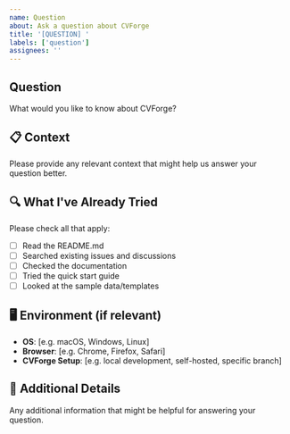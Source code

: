 ```yaml
---
name: Question
about: Ask a question about CVForge
title: '[QUESTION] '
labels: ['question']
assignees: ''
---
```


## Question
What would you like to know about CVForge?

## 📋 Context
Please provide any relevant context that might help us answer your question better.

## 🔍 What I've Already Tried
Please check all that apply:
- [ ] Read the README.md
- [ ] Searched existing issues and discussions
- [ ] Checked the documentation
- [ ] Tried the quick start guide
- [ ] Looked at the sample data/templates

## 🖥️ Environment (if relevant)
- **OS**: [e.g. macOS, Windows, Linux]
- **Browser**: [e.g. Chrome, Firefox, Safari]
- **CVForge Setup**: [e.g. local development, self-hosted, specific branch]

## 📝 Additional Details
Any additional information that might be helpful for answering your question.